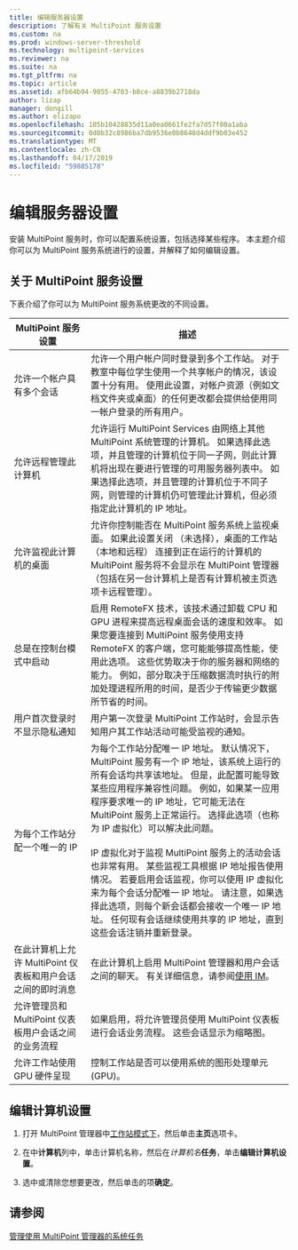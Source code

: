 ```yaml
---
title: 编辑服务器设置
description: 了解有关 MultiPoint 服务设置
ms.custom: na
ms.prod: windows-server-threshold
ms.technology: multipoint-services
ms.reviewer: na
ms.suite: na
ms.tgt_pltfrm: na
ms.topic: article
ms.assetid: afb64b94-9055-4703-b8ce-a8839b2718da
author: lizap
manager: dongill
ms.author: elizapo
ms.openlocfilehash: 105b10428835d11a0ea0661fe2fa7d57f80a1aba
ms.sourcegitcommit: 0d0b32c8986ba7db9536e0b8648d4ddf9b03e452
ms.translationtype: MT
ms.contentlocale: zh-CN
ms.lasthandoff: 04/17/2019
ms.locfileid: "59885178"
---
```

# <a name="edit-server-settings"></a>编辑服务器设置
安装 MultiPoint 服务时，你可以配置系统设置，包括选择某些程序。 本主题介绍你可以为 MultiPoint 服务系统进行的设置，并解释了如何编辑设置。  
  
## <a name="about-multipoint-services-settings"></a>关于 MultiPoint 服务设置  
下表介绍了你可以为 MultiPoint 服务系统更改的不同设置。  
  
|MultiPoint 服务设置|描述|  
|-----------------------------------------------------------------------------------------|---------------|  
|允许一个帐户具有多个会话|允许一个用户帐户同时登录到多个工作站。 对于教室中每位学生使用一个共享帐户的情况，该设置十分有用。 使用此设置，对帐户资源（例如文档文件夹或桌面）的任何更改都会提供给使用同一帐户登录的所有用户。|  
|允许远程管理此计算机|允许运行 MultiPoint Services 由网络上其他 MultiPoint 系统管理的计算机。 如果选择此选项，并且管理的计算机位于同一子网，则此计算机将出现在要进行管理的可用服务器列表中。 如果选择此选项，并且管理的计算机位于不同子网，则管理的计算机仍可管理此计算机，但必须指定此计算机的 IP 地址。|
|允许监视此计算机的桌面|允许你控制能否在 MultiPoint 服务系统上监视桌面。 如果此设置关闭 （未选择），桌面的工作站 （本地和远程） 连接到正在运行的计算机的 MultiPoint 服务将不会显示在 MultiPoint 管理器 （包括在另一台计算机上是否有计算机被主页选项卡远程管理）。|  
|总是在控制台模式中启动|启用 RemoteFX 技术，该技术通过卸载 CPU 和 GPU 进程来提高远程桌面会话的速度和效率。 如果您要连接到 MultiPoint 服务使用支持 RemoteFX 的客户端，您可能能够提高性能，使用此选项。 这些优势取决于你的服务器和网络的能力。 例如，部分取决于压缩数据流时执行的附加处理进程所用的时间，是否少于传输更少数据所节省的时间。|  
|用户首次登录时不显示隐私通知|用户第一次登录 MultiPoint 工作站时，会显示告知用户其工作站活动可能受监视的通知。|  
|为每个工作站分配一个唯一的 IP|为每个工作站分配唯一 IP 地址。 默认情况下，MultiPoint 服务有一个 IP 地址，该系统上运行的所有会话均共享该地址。 但是，此配置可能导致某些应用程序兼容性问题。 例如，如果某一应用程序要求唯一的 IP 地址，它可能无法在 MultiPoint 服务上正常运行。 选择此选项（也称为 IP 虚拟化）可以解决此问题。<br /><br />IP 虚拟化对于监视 MultiPoint 服务上的活动会话也非常有用。 某些监视工具根据 IP 地址报告使用情况。 若要启用会话监视，你可以使用 IP 虚拟化来为每个会话分配唯一 IP 地址。 请注意，如果选择此选项，则每个新会话都会接收一个唯一 IP 地址。 任何现有会话继续使用共享的 IP 地址，直到这些会话注销并重新登录。|  
|在此计算机上允许 MultiPoint 仪表板和用户会话之间的即时消息|在此计算机上启用 MultiPoint 管理器和用户会话之间的聊天。 有关详细信息，请参阅[使用 IM](Use-IM.md)。|  
|允许管理员和 MultiPoint 仪表板用户会话之间的业务流程|如果启用，将允许管理员使用 MultiPoint 仪表板进行会话业务流程。 这些会话显示为缩略图。|  
|允许工作站使用 GPU 硬件呈现|控制工作站是否可以使用系统的图形处理单元 (GPU)。|   
  
## <a name="editing-the-computer-settings"></a>编辑计算机设置  
  
1.  打开 MultiPoint 管理器中[工作站模式下](Switch-Between-Modes.md)，然后单击**主页**选项卡。  
  
2.  在中**计算机**列中，单击计算机名称，然后在*计算机名***任务**，单击**编辑计算机设置**。  
  
3.  选中或清除您想要更改，然后单击的项**确定**。  
  
## <a name="see-also"></a>请参阅  
[管理使用 MultiPoint 管理器的系统任务](Manage-System-Tasks-Using-MultiPoint-Manager.md)  
  
